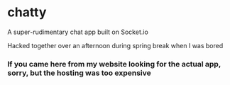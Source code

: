 # chatty
A super-rudimentary chat app built on Socket.io

Hacked together over an afternoon during spring break when I was bored 


### If you came here from my website looking for the actual app, sorry, but the hosting was too expensive
